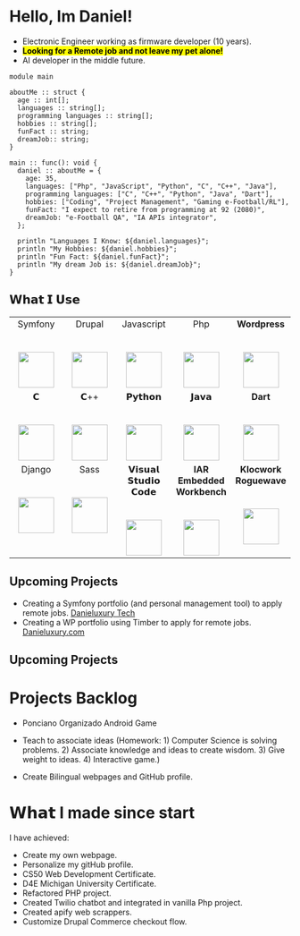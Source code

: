 # Hello, Im Daniel!

- Electronic Engineer working as firmware developer (10 years).
- <mark><b>Looking for a Remote job and not leave my pet alone!</mark></b>
- AI developer in the middle future.

```
module main

aboutMe :: struct {
  age :: int[];
  languages :: string[];
  programming languages :: string[];
  hobbies :: string[];
  funFact :: string;
  dreamJob:: string;
}

main :: func(): void {
  daniel :: aboutMe = {
    age: 35,
    languages: ["Php", "JavaScript", "Python", "C", "C++", "Java"],
    programming languages: ["C", "C++", "Python", "Java", "Dart"],
    hobbies: ["Coding", "Project Management", "Gaming e-Football/RL"],
    funFact: "I expect to retire from programming at 92 (2080)",
    dreamJob: "e-Football QA", "IA APIs integrator",
  };

  println "Languages I Know: ${daniel.languages}";
  println "My Hobbies: ${daniel.hobbies}";
  println "Fun Fact: ${daniel.funFact}";
  println "My dream Job is: ${daniel.dreamJob}";
}
```

## 𝗪𝗵𝗮𝘁 𝗜 𝗨𝘀𝗲

<table>
  <tbody>
    <tr valign="top">
      <td width="20%" align="center">
        <span>Symfony</span><br><br><br>
        <img height="64px" src="https://cdn.svgporn.com/logos/symfony.svg">
      </td>
      <td width="20%" align="center">
        <span>Drupal</span><br><br><br>
        <img height="64px" src="https://cdn.svgporn.com/logos/drupal.svg">
      </td>
     <td width="20%" align="center">
        <span>Javascript</span><br><br><br>
        <img height="64px" src="https://cdn.svgporn.com/logos/javascript.svg">
      </td>
      <td width="20%" align="center">
        <span>Php</span><br><br><br>
        <img height="64px" src="https://cdn.svgporn.com/logos/php.svg">
      </td>
      <td width="20%" align="center">
        <span><b>Wordpress</b></span><br><br><br>
        <img height="64px" src="https://cdn.svgporn.com/logos/wordpress.svg">
      </td>
    </tr>
    <tr valign="top">
      <td width="20%" align="center">
        <span>𝗖</span><br><br><br>
        <img height="64px" src="https://cdn.svgporn.com/logos/c.svg">
      </td>
      <td width="20%" align="center">
        <span>𝗖++</span><br><br><br>
        <img height="64px" src="https://cdn.svgporn.com/logos/c-plusplus.svg">
      </td>
     <td width="20%" align="center">
        <span>𝗣𝘆𝘁𝗵𝗼𝗻</span><br><br><br>
        <img height="64px" src="https://cdn.svgporn.com/logos/python.svg">
      </td>
      <td width="20%" align="center">
        <span>𝗝𝗮𝘃𝗮</span><br><br><br>
        <img height="64px" src="https://cdn.svgporn.com/logos/java.svg">
      </td>
      <td width="20%" align="center">
        <span><b>Dart</b></span><br><br><br>
        <img height="64px" src="https://cdn.svgporn.com/logos/dart.svg">
      </td>
    </tr>
    <tr valign="top">
      <td width="20%" align="center">
        <span>Django</span><br><br><br>
        <img height="64px" src="https://cdn.svgporn.com/logos/django-icon.svg">
      </td>
      <td width="20%" align="center">
        <span>Sass</span><br><br><br>
        <img height="64px" src="https://cdn.svgporn.com/logos/sass.svg">
      </td>
      <td width="20%" align="center">
        <span>𝗩𝗶𝘀𝘂𝗮𝗹 𝗦𝘁𝘂𝗱𝗶𝗼 𝗖𝗼𝗱𝗲</span><br><br><br>
        <img height="64px" src="https://cdn.svgporn.com/logos/visual-studio-code.svg">
      </td>
      <td width="20%" align="center">
        <span><b>IAR Embedded Workbench</b></span><br><br><br>
        <img height="64px" src="https://di9mr54a05a64.cloudfront.net/api-elektronikexpo.expoplatform.com/image/769x0/MTU4ODA1OTMxNTVlYTdkY2IzMGI2ZTc=.png">
      </td>
      <td width="20%" align="center">
        <span><b>Klocwork Roguewave</b></span><br><br><br>
        <img height="64px" src="https://images.g2crowd.com/uploads/product/image/large_detail/large_detail_40d0b5354d59f2f0030b4443e1f5b3d3/klocwork.jpg">
      </td>
    </tr>
  </tbody>
</table>

## Upcoming Projects
- Creating a Symfony portfolio (and personal management tool) to apply remote jobs. <a href="https://www.danieluxury.tech" target="_blank">Danieluxury Tech</a>
- Creating a WP portfolio using Timber to apply for remote jobs. [Danieluxury.com](https://danieluxury.com)


## Upcoming Projects


# Projects Backlog
- Ponciano Organizado Android Game
- Teach to associate ideas (Homework:   1) Computer Science is solving problems.
                                        2) Associate knowledge and ideas to create wisdom.
                                        3) Give weight to ideas.
                                        4) Interactive game.)
  
- Create Bilingual webpages and GitHub profile.


# 𝗪𝗵𝗮𝘁 I made since start

I have achieved:
- Create my own webpage.
- Personalize my gitHub profile.
- CS50 Web Development Certificate.
- D4E Michigan University Certificate.
- Refactored PHP project.
- Created Twilio chatbot and integrated in vanilla Php project.
- Created apify web scrappers.
- Customize Drupal Commerce checkout flow.

